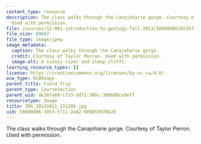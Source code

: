 ```yaml
---
content_type: resource
description: The class walks through the Canajoharie gorge. Courtesy of Taylor Perron.
  Used with permission.
file: /courses/12-001-introduction-to-geology-fall-2013/58680d86305357112a8290985507bb20_IMG_20141011_131206.jpg
file_size: 69667
file_type: image/jpeg
image_metadata:
  caption: The class walks through the Canajoharie gorge.
  credit: Courtesy of Taylor Perron. Used with permission.
  image-alt: A scenic river and steep cliffs.
learning_resource_types: []
license: https://creativecommons.org/licenses/by-nc-sa/4.0/
ocw_type: OCWImage
parent_title: Field Trip
parent_type: CourseSection
parent_uid: de36fe69-cf33-ddf2-38bc-3896d0ce9eff
resourcetype: Image
title: IMG_20141011_131206.jpg
uid: 58680d86-3053-5711-2a82-90985507bb20
---
```

The class walks through the Canajoharie gorge. Courtesy of Taylor Perron. Used with permission.